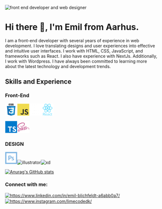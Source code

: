 ![front end developer and web designer](https://limecode.dk/Emil-profile-image-github.jpg)
# Hi there 👋, I'm Emil from Aarhus. 
I am a front-end developer with several years of experience in web development. I love translating designs and user experiences into effective and intuitive user interfaces. I work with HTML, CSS, JavaScript, and frameworks such as React. I also have experience with NextJs. Additionally, I work with Wordpress. I have always been committed to learning more about the latest technology and development trends.

## Skills and Experience
<h3> Front-End </h3>
<img src="https://raw.githubusercontent.com/devicons/devicon/master/icons/css3/css3-original-wordmark.svg" alt="css3" width="40" height="40"/><img src="https://raw.githubusercontent.com/devicons/devicon/master/icons/javascript/javascript-original.svg" alt="javascript" width="40" height="40"/><img src="https://github.com/Limecodedk/Limecodedk/blob/main/nextjs.png" alt="nextjs" width="40" height="40"/><img src="https://raw.githubusercontent.com/devicons/devicon/master/icons/react/react-original-wordmark.svg" alt="react" width="40" height="40"/>
  
<img src="https://raw.githubusercontent.com/devicons/devicon/master/icons/typescript/typescript-original.svg" alt="typescript" width="40" height="40"/><img src="https://raw.githubusercontent.com/devicons/devicon/master/icons/sass/sass-original.svg" alt="sass" width="40" height="40"/>
  
<h3>DESIGN </h3>
<img src="https://raw.githubusercontent.com/devicons/devicon/master/icons/photoshop/photoshop-line.svg" alt="photoshop" width="40" height="40"/><img src="https://www.vectorlogo.zone/logos/adobe_illustrator/adobe_illustrator-icon.svg" alt="illustrator" width="40" height="40"/><img src="https://cdn.worldvectorlogo.com/logos/adobe-xd.svg" alt="xd" width="40" height="40"/>

[![Anurag's GitHub stats](https://github-readme-stats.vercel.app/api?username=limecodedk)](https://github.com/anuraghazra/github-readme-stats)


<h3 align="left">Connect with me:</h3>
<p align="left">
<a href="https://linkedin.com/in/https://www.linkedin.com/in/emil-blichfeldt-a6abb0a7/" target="blank"><img align="center" src="https://raw.githubusercontent.com/rahuldkjain/github-profile-readme-generator/master/src/images/icons/Social/linked-in-alt.svg" alt="https://www.linkedin.com/in/emil-blichfeldt-a6abb0a7/" height="30" width="40" /></a>
<a href="https://instagram.com/https://www.instagram.com/limecodedk/" target="blank"><img align="center" src="https://raw.githubusercontent.com/rahuldkjain/github-profile-readme-generator/master/src/images/icons/Social/instagram.svg" alt="https://www.instagram.com/limecodedk/" height="30" width="40" /></a>
</p>
